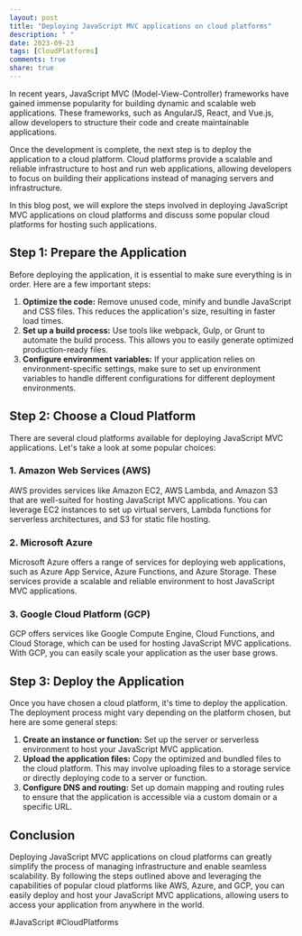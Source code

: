 ```yaml
---
layout: post
title: "Deploying JavaScript MVC applications on cloud platforms"
description: " "
date: 2023-09-23
tags: [CloudPlatforms]
comments: true
share: true
---
```


In recent years, JavaScript MVC (Model-View-Controller) frameworks have gained immense popularity for building dynamic and scalable web applications. These frameworks, such as AngularJS, React, and Vue.js, allow developers to structure their code and create maintainable applications. 

Once the development is complete, the next step is to deploy the application to a cloud platform. Cloud platforms provide a scalable and reliable infrastructure to host and run web applications, allowing developers to focus on building their applications instead of managing servers and infrastructure.

In this blog post, we will explore the steps involved in deploying JavaScript MVC applications on cloud platforms and discuss some popular cloud platforms for hosting such applications.

## Step 1: Prepare the Application

Before deploying the application, it is essential to make sure everything is in order. Here are a few important steps:

1. **Optimize the code:** Remove unused code, minify and bundle JavaScript and CSS files. This reduces the application's size, resulting in faster load times.
2. **Set up a build process:** Use tools like webpack, Gulp, or Grunt to automate the build process. This allows you to easily generate optimized production-ready files.
3. **Configure environment variables:** If your application relies on environment-specific settings, make sure to set up environment variables to handle different configurations for different deployment environments.

## Step 2: Choose a Cloud Platform

There are several cloud platforms available for deploying JavaScript MVC applications. Let's take a look at some popular choices:

### 1. **Amazon Web Services (AWS)**

AWS provides services like Amazon EC2, AWS Lambda, and Amazon S3 that are well-suited for hosting JavaScript MVC applications. You can leverage EC2 instances to set up virtual servers, Lambda functions for serverless architectures, and S3 for static file hosting.

### 2. **Microsoft Azure**

Microsoft Azure offers a range of services for deploying web applications, such as Azure App Service, Azure Functions, and Azure Storage. These services provide a scalable and reliable environment to host JavaScript MVC applications.

### 3. **Google Cloud Platform (GCP)**

GCP offers services like Google Compute Engine, Cloud Functions, and Cloud Storage, which can be used for hosting JavaScript MVC applications. With GCP, you can easily scale your application as the user base grows.

## Step 3: Deploy the Application

Once you have chosen a cloud platform, it's time to deploy the application. The deployment process might vary depending on the platform chosen, but here are some general steps:

1. **Create an instance or function:** Set up the server or serverless environment to host your JavaScript MVC application.
2. **Upload the application files:** Copy the optimized and bundled files to the cloud platform. This may involve uploading files to a storage service or directly deploying code to a server or function.
3. **Configure DNS and routing:** Set up domain mapping and routing rules to ensure that the application is accessible via a custom domain or a specific URL.

## Conclusion

Deploying JavaScript MVC applications on cloud platforms can greatly simplify the process of managing infrastructure and enable seamless scalability. By following the steps outlined above and leveraging the capabilities of popular cloud platforms like AWS, Azure, and GCP, you can easily deploy and host your JavaScript MVC applications, allowing users to access your application from anywhere in the world.

#JavaScript #CloudPlatforms